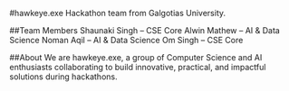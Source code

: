 #hawkeye.exe
Hackathon team from Galgotias University.

##Team Members
Shaunaki Singh – CSE Core
Alwin Mathew – AI & Data Science
Noman Aqil – AI & Data Science
Om Singh – CSE Core

##About
We are hawkeye.exe, a group of Computer Science and AI enthusiasts collaborating to build innovative, practical, and impactful solutions during hackathons.

